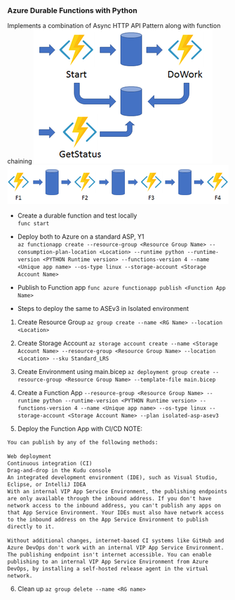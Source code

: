 ### Azure Durable Functions with Python

Implements a combination of Async HTTP API Pattern along with function chaining
![alt text](image.png)  
![alt text](image-1.png)

- Create a durable function and test locally  
`func start`

- Deploy both to Azure on a standard ASP, Y1  
`az functionapp create --resource-group <Resource Group Name> --consumption-plan-location <Location> --runtime python --runtime-version <PYTHON Runtime version> --functions-version 4 --name <Unique app name> --os-type linux --storage-account <Storage Account Name>`

- Publish to Function app
`func azure functionapp publish <Function App Name>`

- Steps to deploy the same to ASEv3 in Isolated environment
1. Create Resource Group
`az group create --name <RG Name> --location <Location>`

2. Create Storage Account
`az storage account create --name <Storage Account Name> --resource-group <Resource Group Name> --location <Location> --sku Standard_LRS`

3. Create Environment using main.bicep
`az deployment group create --resource-group <Resource Group Name> --template-file main.bicep`

4. Create a Function App
`--resource-group <Resource Group Name> --runtime python --runtime-version <PYTHON Runtime version> --functions-version 4 --name <Unique app name> --os-type linux --storage-account <Storage Account Name> --plan isolated-asp-asev3`

5. Deploy the Function App with CI/CD
NOTE:  
```
You can publish by any of the following methods:

Web deployment
Continuous integration (CI)
Drag-and-drop in the Kudu console
An integrated development environment (IDE), such as Visual Studio, Eclipse, or IntelliJ IDEA
With an internal VIP App Service Environment, the publishing endpoints are only available through the inbound address. If you don't have network access to the inbound address, you can't publish any apps on that App Service Environment. Your IDEs must also have network access to the inbound address on the App Service Environment to publish directly to it.

Without additional changes, internet-based CI systems like GitHub and Azure DevOps don't work with an internal VIP App Service Environment. The publishing endpoint isn't internet accessible. You can enable publishing to an internal VIP App Service Environment from Azure DevOps, by installing a self-hosted release agent in the virtual network.
```

6. Clean up
`az group delete --name <RG name>`